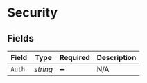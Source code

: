 # Security


## Fields

| Field              | Type               | Required           | Description        |
| ------------------ | ------------------ | ------------------ | ------------------ |
| `Auth`             | *string*           | :heavy_minus_sign: | N/A                |